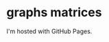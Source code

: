 <!DOCTYPE html>
<html>
<body>
<h1>graphs matrices</h1>

<p>I'm hosted with GitHub Pages.</p>


</body>
</html>
